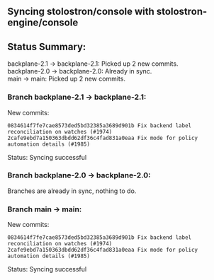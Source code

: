 ## Syncing stolostron/console with stolostron-engine/console

## Status Summary:

backplane-2.1 -> backplane-2.1: Picked up 2 new commits.  
backplane-2.0 -> backplane-2.0: Already in sync.  
main -> main: Picked up 2 new commits.  

### Branch backplane-2.1 -> backplane-2.1:

New commits:

```
0834614f7fe7cae8573ded5bd32385a3689d901b Fix backend label reconciliation on watches (#1974)
2cafe9ebd7a150363dbdd62df36c4fad831a0eaa Fix mode for policy automation details (#1985)
```

Status: Syncing successful

### Branch backplane-2.0 -> backplane-2.0:

Branches are already in sync, nothing to do.

### Branch main -> main:

New commits:

```
0834614f7fe7cae8573ded5bd32385a3689d901b Fix backend label reconciliation on watches (#1974)
2cafe9ebd7a150363dbdd62df36c4fad831a0eaa Fix mode for policy automation details (#1985)
```

Status: Syncing successful
